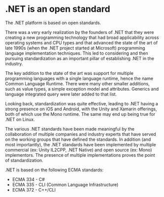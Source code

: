 # .NET is an open standard

The .NET platform is based on open standards.

There was a very early realization by the founders of .NET that they were
creating a new programming technology that had broad applicability across
operating systems and CPU types and that advanced the state of the art of late
1990s (when the .NET project started at Microsoft) programming language
implementation techniques. This led to considering and then pursuing
standardization as an important pillar of establishing .NET in the industry.

The key addition to the state of the art was support for multiple programming
languages with a single language runtime, hence the name Common Language
Runtime. There were many other smaller additions, such as value types, a simple
exception model and attributes. Generics and language integrated query were
later added to that list.

Looking back, standardization was quite effective, leading to .NET having a
strong presence on iOS and Android, with the Unity and Xamarin offerings, both
of which use the Mono runtime. The same may end up being true for .NET on Linux.

The various .NET standards have been made meaningful by the collaboration of
multiple companies and industry experts that have served on the working groups
that have defined the standards. In addition (and most importantly), the .NET
standards have been implemented by multiple commercial (ex: Unity IL2CPP, .NET
Native) and open source (ex: Mono) implementors. The presence of multiple
implementations proves the point of standardization.

.NET is based on the following ECMA standards:

* ECMA 334 - C#
* ECMA 335 - CLI (Common Language Infrastructure)
* ECMA 372 - C++/CLI